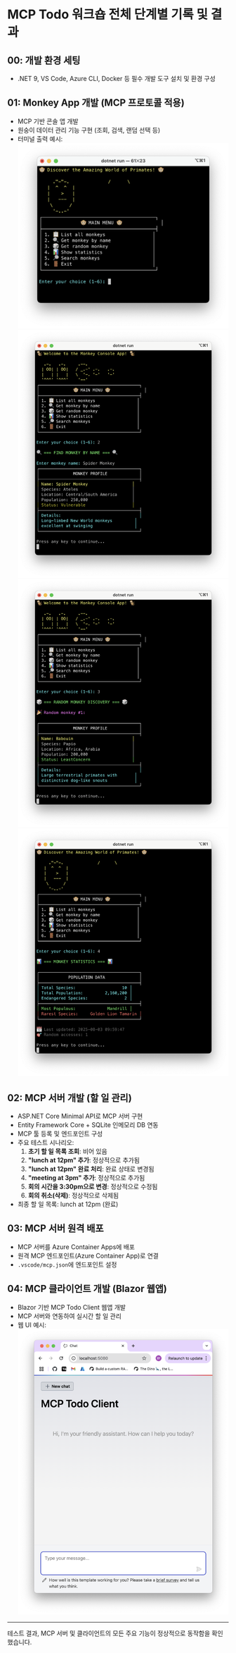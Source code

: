 
# MCP Todo 워크숍 전체 단계별 기록 및 결과

## 00: 개발 환경 세팅
- .NET 9, VS Code, Azure CLI, Docker 등 필수 개발 도구 설치 및 환경 구성

## 01: Monkey App 개발 (MCP 프로토콜 적용)
- MCP 기반 콘솔 앱 개발
- 원숭이 데이터 관리 기능 구현 (조회, 검색, 랜덤 선택 등)
- 터미널 출력 예시:
  ![Monkey App Terminal Output 1](./docs/images/monkey-app-1.png)
  ![Monkey App Terminal Output 2](./docs/images/monkey-app-2.png)
  ![Monkey App Terminal Output 3](./docs/images/monkey-app-3.png)
  ![Monkey App Terminal Output 4](./docs/images/monkey-app-4.png)

## 02: MCP 서버 개발 (할 일 관리)
- ASP.NET Core Minimal API로 MCP 서버 구현
- Entity Framework Core + SQLite 인메모리 DB 연동
- MCP 툴 등록 및 엔드포인트 구성
- 주요 테스트 시나리오:
  1. **초기 할 일 목록 조회**: 비어 있음
  2. **"lunch at 12pm" 추가**: 정상적으로 추가됨
  3. **"lunch at 12pm" 완료 처리**: 완료 상태로 변경됨
  4. **"meeting at 3pm" 추가**: 정상적으로 추가됨
  5. **회의 시간을 3:30pm으로 변경**: 정상적으로 수정됨
  6. **회의 취소(삭제)**: 정상적으로 삭제됨
- 최종 할 일 목록: lunch at 12pm (완료)

## 03: MCP 서버 원격 배포
- MCP 서버를 Azure Container Apps에 배포
- 원격 MCP 엔드포인트(Azure Container App)로 연결
- `.vscode/mcp.json`에 엔드포인트 설정

## 04: MCP 클라이언트 개발 (Blazor 웹앱)
- Blazor 기반 MCP Todo Client 웹앱 개발
- MCP 서버와 연동하여 실시간 할 일 관리
- 웹 UI 예시:
  ![MCP Todo Client Web UI](./docs/images/mcp-todo-client-2.png)

---

테스트 결과, MCP 서버 및 클라이언트의 모든 주요 기능이 정상적으로 동작함을 확인했습니다.
